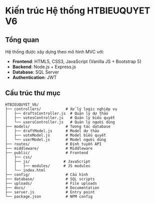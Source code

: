 # Kiến trúc Hệ thống HTBIEUQUYET V6 
 
## Tổng quan 
Hệ thống được xây dựng theo mô hình MVC với: 
- **Frontend**: HTML5, CSS3, JavaScript (Vanilla JS + Bootstrap 5) 
- **Backend**: Node.js + Express.js 
- **Database**: SQL Server 
- **Authentication**: JWT 
 
## Cấu trúc thư mục 
 
```plaintext 
HTBIEUQUYET_V6/ 
├── controllers/           # Xử lý logic nghiệp vụ 
│   ├── draftsController.js  # Quản lý dự thảo 
│   ├── votesController.js   # Quản lý biểu quyết 
│   └── usersController.js   # Quản lý người dùng 
├── models/                # Tương tác database 
│   ├── draftModel.js      # Model dự thảo 
│   ├── voteModel.js       # Model biểu quyết 
│   └── userModel.js       # Model người dùng 
├── routes/                # Định tuyến API 
├── middleware/            # Middleware 
├── public/                # Frontend 
│   ├── css/ 
│   ├── js/               # JavaScript 
│   │   ├── modules/      # JS modules 
│   └── index.html 
├── config/                # Cấu hình 
├── database/              # SQL scripts 
├── uploads/               # File uploads 
├── docs/                  # Documentation 
├── server.js              # Entry point 
└── package.json           # NPM config 
``` 
